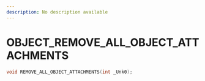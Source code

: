 ```yaml
---
description: No description available 
---
```


# OBJECT\_REMOVE_ALL_OBJECT_ATTACHMENTS

```cpp
void REMOVE_ALL_OBJECT_ATTACHMENTS(int _Unk0);
```